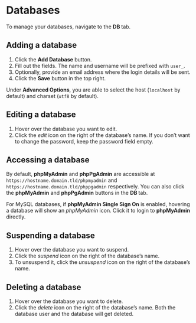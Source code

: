 # Databases

To manage your databases, navigate to the **DB <i class="fas fa-fw fa-database"></i>** tab.

## Adding a database

1. Click the **<i class="fas fa-fw fa-plus-circle"></i> Add Database** button.
2. Fill out the fields. The name and username will be prefixed with `user_`.
3. Optionally, provide an email address where the login details will be sent.
4. Click the **<i class="fas fa-fw fa-save"></i> Save** button in the top right.

Under **Advanced Options**, you are able to select the host (`localhost` by default) and charset (`utf8` by default).

## Editing a database

1. Hover over the database you want to edit.
2. Click the <i class="fas fa-fw fa-pencil-alt"><span class="visually-hidden">edit</span></i> icon on the right of the database’s name. If you don’t want to change the password, keep the password field empty.

## Accessing a database

By default, **phpMyAdmin** and **phpPgAdmin** are accessible at `https://hostname.domain.tld/phpmyadmin` and `https://hostname.domain.tld/phppgadmin` respectively. You can also click the **<i class="fas fa-fw fa-database"></i> phpMyAdmin** and **<i class="fas fa-fw fa-database"></i> phpPgAdmin** buttons in the **DB <i class="fas fa-fw fa-database"></i>** tab.

For MySQL databases, if **phpMyAdmin Single Sign On** is enabled, hovering a database will show an <i class="fas fa-fw fa-sign-in-alt"><span class="visually-hidden">phpMyAdmin</span></i> icon. Click it to login to **phpMyAdmin** directly.

## Suspending a database

1. Hover over the database you want to suspend.
2. Click the <i class="fas fa-fw fa-pause"><span class="visually-hidden">suspend</span></i> icon on the right of the database’s name.
3. To unsuspend it, click the <i class="fas fa-fw fa-play"><span class="visually-hidden">unsuspend</span></i> icon on the right of the database’s name.

## Deleting a database

1. Hover over the database you want to delete.
2. Click the <i class="fas fa-fw fa-trash"><span class="visually-hidden">delete</span></i> icon on the right of the database’s name. Both the database user and the database will get deleted.

<!-- Auto-update: 2025-10-18T14:36:34.673250 -->
